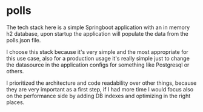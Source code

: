 # polls

The tech stack here is a simple Springboot application with an in memory h2 database, upon startup the application will populate the data from the polls.json file.

I choose this stack because it's very simple and the most appropriate for this use case, also for a production usage it's really simple just to change the datasource in the application configs for something like Postgresql or others.

I prioritized the architecture and code readability over other things, because they are very important as a first step, if I had more time I would focus also on the performance side by adding DB indexes and optimizing in the right places.  